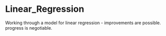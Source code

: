 # Linear_Regression
Working through a model for linear regression - improvements are possible. progress is negotiable.

